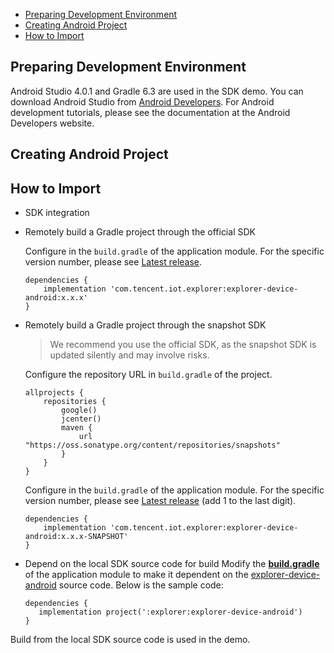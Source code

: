 * [Preparing Development Environment](#Preparing-Development-Environment)
 * [Creating Android Project](#Creating-Android-Project)
 * [How to Import](#How-to-Import)

## Preparing Development Environment
Android Studio 4.0.1 and Gradle 6.3 are used in the SDK demo.
You can download Android Studio from [Android Developers](https://developer.android.com/studio). For Android development tutorials, please see the documentation at the Android Developers website.

## Creating Android Project

## How to Import
- SDK integration
 -  Remotely build a Gradle project through the official SDK

    Configure in the `build.gradle` of the application module. For the specific version number, please see [Latest release](https://github.com/tencentyun/iot-device-java/releases). 
    ``` gr
    dependencies {
        implementation 'com.tencent.iot.explorer:explorer-device-android:x.x.x'
    }
    ```
 -  Remotely build a Gradle project through the snapshot SDK

    > We recommend you use the official SDK, as the snapshot SDK is updated silently and may involve risks.

    Configure the repository URL in `build.gradle` of the project.
    ``` gr
    allprojects {
        repositories {
            google()
            jcenter()
            maven {
                url "https://oss.sonatype.org/content/repositories/snapshots"
            }
        }
    }
    ```
    Configure in the `build.gradle` of the application module. For the specific version number, please see [Latest release](https://github.com/tencentyun/iot-device-java/releases) (add 1 to the last digit).
    ``` gr
    dependencies {
        implementation 'com.tencent.iot.explorer:explorer-device-android:x.x.x-SNAPSHOT'
    }
    ```
 -  Depend on the local SDK source code for build
    Modify the **[build.gradle](../../../device-android-demo/build.gradle)** of the application module to make it dependent on the [explorer-device-android](../../../explorer-device-android) source code. Below is the sample code:
    
     ```gr
    dependencies {
        implementation project(':explorer:explorer-device-android')
    }
     ```

Build from the local SDK source code is used in the demo.
